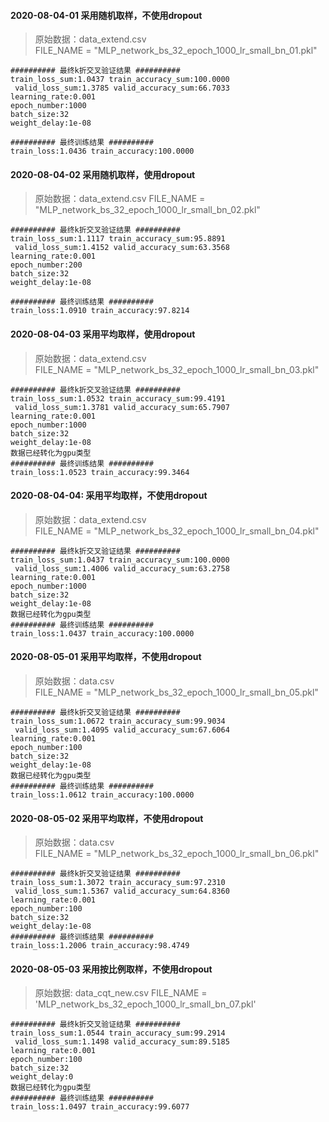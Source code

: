 #### 2020-08-04-01 采用随机取样，不使用dropout
> 原始数据：data_extend.csv  
> FILE_NAME = "MLP_network_bs_32_epoch_1000_lr_small_bn_01.pkl"

```text
########## 最终k折交叉验证结果 ##########
train_loss_sum:1.0437 train_accuracy_sum:100.0000
 valid_loss_sum:1.3785 valid_accuracy_sum:66.7033
learning_rate:0.001
epoch_number:1000
batch_size:32
weight_delay:1e-08

########## 最终训练结果 ##########
train_loss:1.0436 train_accuracy:100.0000
```

#### 2020-08-04-02 采用随机取样，使用dropout
> 原始数据：data_extend.csv
> FILE_NAME = "MLP_network_bs_32_epoch_1000_lr_small_bn_02.pkl"

```text
########## 最终k折交叉验证结果 ##########
train_loss_sum:1.1117 train_accuracy_sum:95.8891
 valid_loss_sum:1.4152 valid_accuracy_sum:63.3568
learning_rate:0.001
epoch_number:200
batch_size:32
weight_delay:1e-08

########## 最终训练结果 ##########
train_loss:1.0910 train_accuracy:97.8214
```

#### 2020-08-04-03 采用平均取样，使用dropout
> 原始数据：data_extend.csv  
> FILE_NAME = "MLP_network_bs_32_epoch_1000_lr_small_bn_03.pkl"
```text
########## 最终k折交叉验证结果 ##########
train_loss_sum:1.0532 train_accuracy_sum:99.4191
 valid_loss_sum:1.3781 valid_accuracy_sum:65.7907
learning_rate:0.001
epoch_number:1000
batch_size:32
weight_delay:1e-08
数据已经转化为gpu类型
########## 最终训练结果 ##########
train_loss:1.0523 train_accuracy:99.3464
```

#### 2020-08-04-04: 采用平均取样，不使用dropout
> 原始数据：data_extend.csv  
> FILE_NAME = "MLP_network_bs_32_epoch_1000_lr_small_bn_04.pkl"

```text
########## 最终k折交叉验证结果 ##########
train_loss_sum:1.0437 train_accuracy_sum:100.0000
 valid_loss_sum:1.4006 valid_accuracy_sum:63.2758
learning_rate:0.001
epoch_number:1000
batch_size:32
weight_delay:1e-08
数据已经转化为gpu类型
########## 最终训练结果 ##########
train_loss:1.0437 train_accuracy:100.0000
```
#### 2020-08-05-01 采用平均取样，不使用dropout
> 原始数据：data.csv  
> FILE_NAME = "MLP_network_bs_32_epoch_1000_lr_small_bn_05.pkl"

```text
########## 最终k折交叉验证结果 ##########
train_loss_sum:1.0672 train_accuracy_sum:99.9034
 valid_loss_sum:1.4095 valid_accuracy_sum:67.6064
learning_rate:0.001
epoch_number:100
batch_size:32
weight_delay:1e-08
数据已经转化为gpu类型
########## 最终训练结果 ##########
train_loss:1.0612 train_accuracy:100.0000
```

#### 2020-08-05-02 采用平均取样，不使用dropout
> 原始数据：data.csv  
> FILE_NAME = "MLP_network_bs_32_epoch_1000_lr_small_bn_06.pkl"

```text
########## 最终k折交叉验证结果 ##########
train_loss_sum:1.3072 train_accuracy_sum:97.2310
 valid_loss_sum:1.5367 valid_accuracy_sum:64.8360
learning_rate:0.001
epoch_number:100
batch_size:32
weight_delay:1e-08
########## 最终训练结果 ##########
train_loss:1.2006 train_accuracy:98.4749
```

#### 2020-08-05-03 采用按比例取样，不使用dropout
> 原始数据: data_cqt_new.csv
> FILE_NAME = 'MLP_network_bs_32_epoch_1000_lr_small_bn_07.pkl'
```text
########## 最终k折交叉验证结果 ##########
train_loss_sum:1.0544 train_accuracy_sum:99.2914
 valid_loss_sum:1.1498 valid_accuracy_sum:89.5185
learning_rate:0.001
epoch_number:100
batch_size:32
weight_delay:0
数据已经转化为gpu类型
########## 最终训练结果 ##########
train_loss:1.0497 train_accuracy:99.6077
```